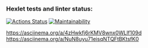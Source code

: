 ### Hexlet tests and linter status:
[![Actions Status](https://github.com/Un1que11/python-project-lvl1/workflows/hexlet-check/badge.svg)](https://github.com/Un1que11/python-project-lvl1/actions)
[![Maintainability](https://api.codeclimate.com/v1/badges/eed0a91bf050cf806366/maintainability)](https://codeclimate.com/github/Un1que11/python-project-lvl1/maintainability)

https://asciinema.org/a/4zHwkfj6rKMV8wnx0WLlf109d
https://asciinema.org/a/NuN8uyu71eisqNTQFtBKtsfK0